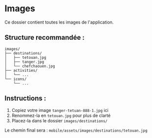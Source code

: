 # Images

Ce dossier contient toutes les images de l'application.

## Structure recommandée :

```
images/
├── destinations/
│   ├── tetouan.jpg
│   ├── tanger.jpg
│   └── chefchaouen.jpg
├── activities/
│   └── ...
└── icons/
    └── ...
```

## Instructions :

1. Copiez votre image `tanger-tetuan-888-1.jpg` ici
2. Renommez-la en `tetouan.jpg` pour plus de clarté
3. Placez-la dans le dossier `images/destinations/`

Le chemin final sera : `mobile/assets/images/destinations/tetouan.jpg`

